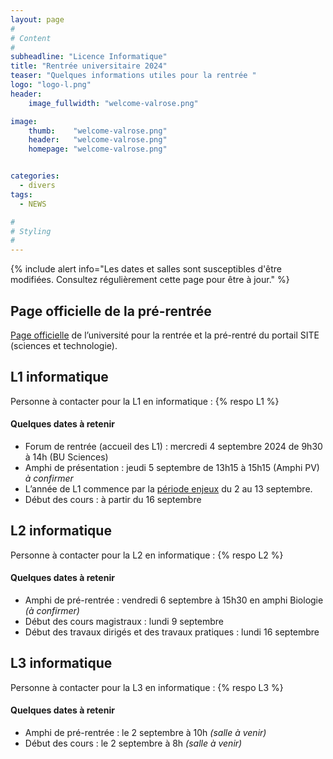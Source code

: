 ```yaml
---
layout: page
#
# Content
#
subheadline: "Licence Informatique"
title: "Rentrée universitaire 2024"
teaser: "Quelques informations utiles pour la rentrée "
logo: "logo-l.png"
header:
    image_fullwidth: "welcome-valrose.png"

image:
    thumb:    "welcome-valrose.png"
    header:   "welcome-valrose.png"
    homepage: "welcome-valrose.png"


categories:
  - divers
tags:
  - NEWS

#
# Styling
#
---
```



{% include alert info="Les dates et salles sont susceptibles d'être modifiées. Consultez régulièrement cette page pour être à jour." %}


## Page officielle de la pré-rentrée ##

[Page officielle](https://univ-cotedazur.fr/portails/portail-sciences-et-technologies/rentree/dates-de-pre-rentrees)
 de l’université pour la rentrée et la pré-rentré du portail SITE (sciences et technologie).

## L1 informatique ##

Personne à contacter pour la L1 en informatique : {% respo L1 %}


#### Quelques dates à retenir ####


- Forum de rentrée (accueil des L1) : mercredi 4 septembre 2024 de 9h30 à 14h (BU Sciences)
- Amphi de présentation : jeudi 5 septembre de 13h15 à 15h15 (Amphi PV) *à confirmer*
- L’année de L1 commence par la [période enjeux](https://univ-cotedazur.fr/portails/portail-sciences-de-la-vie/rentree/periode-enjeux)
du 2 au 13 septembre.
- Début des cours : à partir du 16 septembre





## L2 informatique ##

Personne à contacter pour la L2 en informatique : {% respo L2 %}

#### Quelques dates à retenir ####

- Amphi de pré-rentrée : vendredi 6 septembre à 15h30 en amphi Biologie *(à confirmer)*
- Début des cours magistraux : lundi 9 septembre
- Début des travaux dirigés et des travaux pratiques : lundi 16 septembre




## L3 informatique ##

Personne à contacter pour la L3 en informatique : {% respo L3 %}

#### Quelques dates à retenir ####

- Amphi de pré-rentrée : le 2 septembre à 10h *(salle à venir)*
- Début des cours : le 2 septembre à 8h *(salle à venir)*
